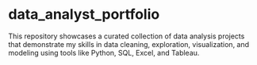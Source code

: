# data_analyst_portfolio
This repository showcases a curated collection of data analysis projects that demonstrate my skills in data cleaning, exploration, visualization, and modeling using tools like Python, SQL, Excel, and Tableau.
